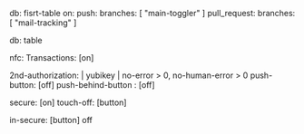 db: fisrt-table
on:
  push:
    branches: [ "main-toggler" ]
  pull_request:
    branches: [ "mail-tracking" ]

db: table

nfc:
Transactions: [on]

2nd-authorization: |  yubikey  | no-error > 0, no-human-error > 0
push-button: [off]
push-behind-button : [off]

secure: [on]
touch-off: [button]

in-secure: [button] off
